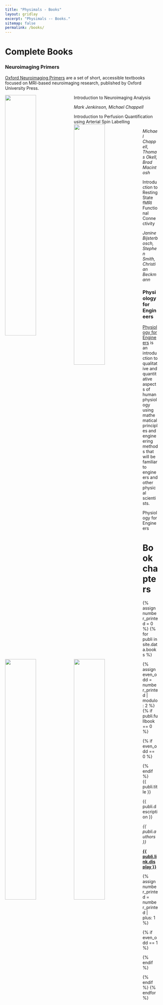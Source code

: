 ```yaml
---
title: "Physimals - Books"
layout: gridlay
excerpt: "Physimals -- Books."
sitemap: false
permalink: /books/
---
```


# Complete Books

### Neuroimaging Primers

<a href="http://www.neuroimagingprimers.org/" target="_blank">Oxford Neuroimaging Primers</a> are a set of short, accessible 
textbooks focused on MRI-based neuroimaging research, published by Oxford University Press.

<div class="row">
<div class="col-sm-6 clearfix">
 <div class="well">
  <pubtit>Introduction to Neuroimaging Analysis</pubtit>
  <img src="{{ site.url }}{{ site.baseurl }}/images/bookpic/nip1.png" class="img-responsive" width="45%" style="float: left" />
  <p><em>Mark Jenkinson, Michael Chappell</em></p>
 </div>
</div>
</div>

<div class="row">
<div class="col-sm-6 clearfix">
 <div class="well">
  <pubtit>Introduction to Perfusion Quantification using Arterial Spin Labelling</pubtit>
  <img src="{{ site.url }}{{ site.baseurl }}/images/bookpic/nip2.png" class="img-responsive" width="45%" style="float: left" />
  <p><em>Michael Chappell, Thomas Okell, Brad Macintosh</em></p>
 </div>
</div>
</div>

<div class="row">
<div class="col-sm-6 clearfix">
 <div class="well">
  <pubtit>Introduction to Resting State fMRI Functional Connectivity</pubtit>
  <img src="{{ site.url }}{{ site.baseurl }}/images/bookpic/nip3.png" class="img-responsive" width="45%" style="float: left" />
  <p><em>Janine Bijsterbosch, Stephen Smith, Christian Beckmann</em></p>
 </div>
</div>
</div>

### Physiology for Engineers

<a href="https://www.physiologyforengineers.org/" target="_blank">Physiology for Engineers</a> is an introduction to qualitative 
and quantitative aspects of human physiology using mathematical principles and engineering methods that will be familiar to engineers 
and other physical scientists.

<div class="row">
<div class="col-sm-6 clearfix">
 <div class="well">
  <pubtit>Physiology for Engineers</pubtit>
  <img src="{{ site.url }}{{ site.baseurl }}/images/bookpic/pfe.png" class="img-responsive" width="45%" style="float: left" />
  <p><em></em></p>
 </div>
</div>
</div>

# Book chapters

{% assign number_printed = 0 %}
{% for publi in site.data.books %}

{% assign even_odd = number_printed | modulo: 2 %}
{% if publi.fullbook == 0 %}

{% if even_odd == 0 %}
<div class="row">
{% endif %}

<div class="col-sm-6 clearfix">
 <div class="well">
  <pubtit>{{ publi.title }}</pubtit>
  <p>{{ publi.description }}</p>
  <p><em>{{ publi.authors }}</em></p>
  <p><strong><a href="{{ publi.link.url }}" target="_blank">{{ publi.link.display }}</a></strong></p>
 </div>
</div>

{% assign number_printed = number_printed | plus: 1 %}

{% if even_odd == 1 %}
</div>
{% endif %}

{% endif %}
{% endfor %}

<p> &nbsp; </p>

